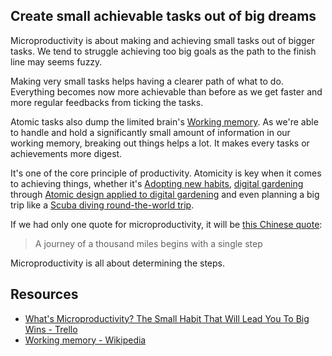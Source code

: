 ## Create small achievable tasks out of big dreams

Microproductivity is about making and achieving small tasks out of bigger tasks. We tend to struggle achieving too big goals as the path to the finish line may seems fuzzy. 

Making very small tasks helps having a clearer path of what to do. Everything becomes now more achievable than before as we get faster and more regular feedbacks from ticking the tasks. 

Atomic tasks also dump the limited brain's [Working memory](Working%20memory.md). As we're able to handle and hold a significantly small amount of information in our working memory, breaking out things helps a lot. It makes every tasks or achievements more digest.  

It's one of the core principle of productivity. Atomicity is key when it comes to achieving things, whether it's [Adopting new habits](Adopting%20new%20habits.md), [digital gardening](Digital%20garden.md) through [Atomic design applied to digital gardening](Atomic%20design%20applied%20to%20digital%20gardening.md) and even planning a big trip like a [Scuba diving round-the-world trip](Scuba%20diving%20round-the-world%20trip.md). 

If we had only one quote for microproductivity, it will be [this Chinese quote](https://en.wikipedia.org/wiki/A_journey_of_a_thousand_miles_begins_with_a_single_step):
> A journey of a thousand miles begins with a single step

Microproductivity is all about determining the steps. 

## Resources
- [What's Microproductivity? The Small Habit That Will Lead You To Big Wins - Trello](https://blog.trello.com/microproductivity-break-tasks-into-smaller-steps)
- [Working memory - Wikipedia](https://en.wikipedia.org/wiki/Working_memory)

